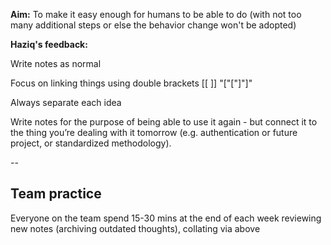 **Aim:**
To make it easy enough for humans to be able to do (with not too many additional steps or else the behavior change won't be adopted)

**Haziq's feedback:**

Write notes as normal

Focus on linking things using double brackets [[ ]] "["["]"]"

Always separate each idea

Write notes for the purpose of being able to use it again - but connect it to the thing you’re dealing with it tomorrow (e.g. authentication or future project, or standardized methodology).

--

## Team practice
Everyone on the team spend 15-30 mins at the end of each week reviewing new notes (archiving outdated thoughts), collating via above
